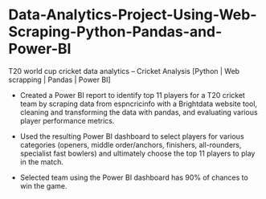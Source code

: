 # Data-Analytics-Project-Using-Web-Scraping-Python-Pandas-and-Power-BI

T20 world cup cricket data analytics – Cricket Analysis [Python | Web scrapping | Pandas | Power BI]

- Created a Power BI report to identify top 11 players for a T20 cricket team by scraping data from espncricinfo
with a Brightdata website tool, cleaning and transforming the data with pandas, and evaluating various player
performance metrics.

- Used the resulting Power BI dashboard to select players for various categories (openers, middle order/anchors,
finishers, all-rounders, specialist fast bowlers) and ultimately choose the top 11 players to play in the match.

- Selected team using the Power BI dashboard has 90% of chances to win the game.
